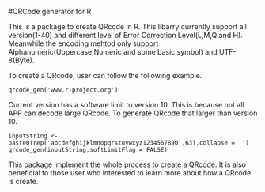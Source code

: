 #QRCode generator for R

This is a package to create QRcode in R. This libarry currently support all version(1-40) and different level of Error Correction Level(L,M,Q and H). Meanwhile the encoding mehtod only support Alphanumeric(Uppercase,Numeric and some basic symbol) and UTF-8(Byte). 

To create a QRcode, user can follow the following example.

```
qrcode_gen('www.r-project.org')

```
Current version has a software limit to version 10. This is because not all APP can decode large QRcode. To generate QRcode that larger than version 10.

```
inputString <- paste0(rep('abcdefghijklmnopqrstuvwxyz1234567890',63),collapse = '')
qrcode_gen(inputString,softLimitFlag = FALSE)
```



This package implement the whole process to create a QRcode. It is also beneficial to those user who interested to learn more about how a QRcode is create. 
